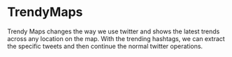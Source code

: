 # TrendyMaps
Trendy Maps changes the way we use twitter and shows the latest trends across any location on the map. With the trending hashtags, we can extract the specific tweets and then continue the normal twitter operations.
